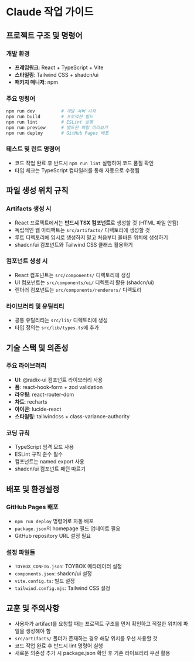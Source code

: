 # Claude 작업 가이드

## 프로젝트 구조 및 명령어

### 개발 환경
- **프레임워크**: React + TypeScript + Vite
- **스타일링**: Tailwind CSS + shadcn/ui
- **패키지 매니저**: npm

### 주요 명령어
```bash
npm run dev          # 개발 서버 시작
npm run build        # 프로덕션 빌드
npm run lint         # ESLint 실행
npm run preview      # 빌드된 파일 미리보기
npm run deploy       # GitHub Pages 배포
```

### 테스트 및 린트 명령어
- 코드 작업 완료 후 반드시 `npm run lint` 실행하여 코드 품질 확인
- 타입 체크는 TypeScript 컴파일러를 통해 자동으로 수행됨

## 파일 생성 위치 규칙

### Artifacts 생성 시
- React 프로젝트에서는 **반드시 TSX 컴포넌트**로 생성할 것 (HTML 파일 안됨)
- 독립적인 웹 아티팩트는 `src/artifacts/` 디렉토리에 생성할 것
- 루트 디렉토리에 임시로 생성하지 말고 처음부터 올바른 위치에 생성하기
- shadcn/ui 컴포넌트와 Tailwind CSS 클래스 활용하기

### 컴포넌트 생성 시
- React 컴포넌트는 `src/components/` 디렉토리에 생성
- UI 컴포넌트는 `src/components/ui/` 디렉토리 활용 (shadcn/ui)
- 렌더러 컴포넌트는 `src/components/renderers/` 디렉토리

### 라이브러리 및 유틸리티
- 공통 유틸리티는 `src/lib/` 디렉토리에 생성
- 타입 정의는 `src/lib/types.ts`에 추가

## 기술 스택 및 의존성

### 주요 라이브러리
- **UI**: @radix-ui 컴포넌트 라이브러리 사용
- **폼**: react-hook-form + zod validation
- **라우팅**: react-router-dom
- **차트**: recharts
- **아이콘**: lucide-react
- **스타일링**: tailwindcss + class-variance-authority

### 코딩 규칙
- TypeScript 엄격 모드 사용
- ESLint 규칙 준수 필수
- 컴포넌트는 named export 사용
- shadcn/ui 컴포넌트 패턴 따르기

## 배포 및 환경설정

### GitHub Pages 배포
- `npm run deploy` 명령어로 자동 배포
- `package.json`의 homepage 필드 업데이트 필요
- GitHub repository URL 설정 필요

### 설정 파일들
- `TOYBOX_CONFIG.json`: TOYBOX 메타데이터 설정
- `components.json`: shadcn/ui 설정
- `vite.config.ts`: 빌드 설정
- `tailwind.config.mjs`: Tailwind CSS 설정

## 교훈 및 주의사항
- 사용자가 artifact를 요청할 때는 프로젝트 구조를 먼저 확인하고 적절한 위치에 파일을 생성해야 함
- `src/artifacts/` 폴더가 존재하는 경우 해당 위치를 우선 사용할 것
- 코드 작업 완료 후 반드시 lint 명령어 실행
- 새로운 의존성 추가 시 package.json 확인 후 기존 라이브러리 우선 활용